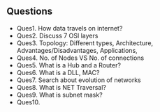 ## Questions
- Ques1. How data travels on internet?
- Ques2. Discuss 7 OSI layers
- Ques3. Topology: Different types, Architecture, Advantages/Disadvantages, Applications, 
- Ques4. No. of Nodes VS No. of connections
- Ques5. What is a Hub and a Router?
- Ques6. What is a DLL, MAC?
- Ques7. Search about evolution of networks
- Ques8. What is NET Traversal?
- Ques9. What is subnet mask?
- Ques10. 
